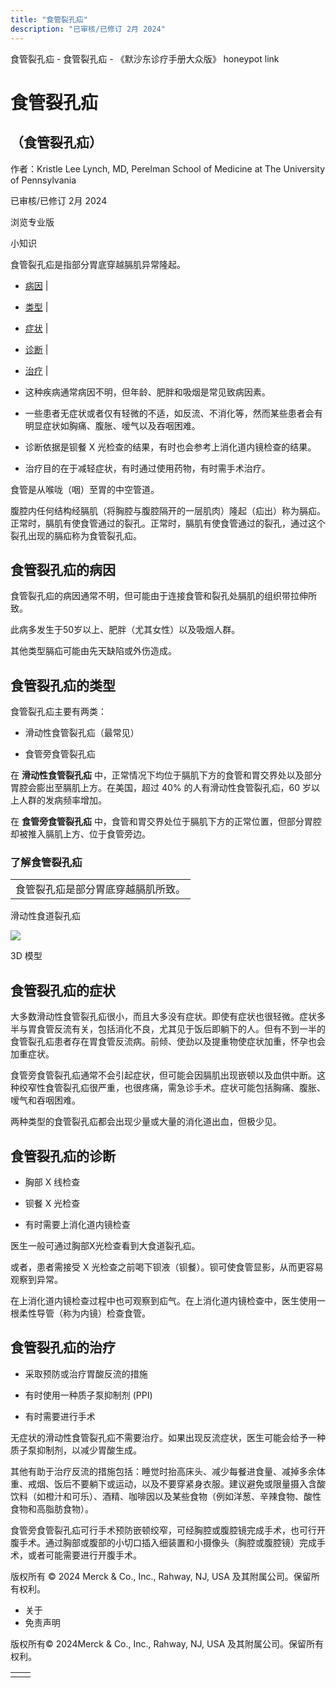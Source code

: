 ```yaml
---
title: "食管裂孔疝"
description: "已审核/已修订 2月 2024"
---
```


﻿食管裂孔疝 \- 食管裂孔疝 \- 《默沙东诊疗手册大众版》 honeypot link

# 食管裂孔疝

## （食管裂孔疝）

作者：Kristle Lee Lynch, MD, Perelman School of Medicine at The University of
Pennsylvania

已审核/已修订 2月 2024

浏览专业版

小知识

食管裂孔疝是指部分胃底穿越膈肌异常隆起。

- [病因](#病因_v88081463_zh) \|
- [类型](#类型_v88081470_zh) \|
- [症状](#症状_v755076_zh) \|
- [诊断](#诊断_v755082_zh) \|
- [治疗](#治疗_v12527550_zh) \|

- 这种疾病通常病因不明，但年龄、肥胖和吸烟是常见致病因素。

- 一些患者无症状或者仅有轻微的不适，如反流、不消化等，然而某些患者会有明显症状如胸痛、腹胀、嗳气以及吞咽困难。

- 诊断依据是钡餐 X 光检查的结果，有时也会参考上消化道内镜检查的结果。

- 治疗目的在于减轻症状，有时通过使用药物，有时需手术治疗。


食管是从喉咙（咽）至胃的中空管道。

腹腔内任何结构经膈肌（将胸腔与腹腔隔开的一层肌肉）隆起（疝出）称为膈疝。正常时，膈肌有使食管通过的裂孔。正常时，膈肌有使食管通过的裂孔，通过这个裂孔出现的膈疝称为食管裂孔疝。

## 食管裂孔疝的病因

食管裂孔疝的病因通常不明，但可能由于连接食管和裂孔处膈肌的组织带拉伸所致。

此病多发生于50岁以上、肥胖（尤其女性）以及吸烟人群。

其他类型膈疝可能由先天缺陷或外伤造成。

## 食管裂孔疝的类型

食管裂孔疝主要有两类：

- 滑动性食管裂孔疝（最常见）

- 食管旁食管裂孔疝


在 **滑动性食管裂孔疝** 中，正常情况下均位于膈肌下方的食管和胃交界处以及部分胃腔会膨出至膈肌上方。在美国，超过 40% 的人有滑动性食管裂孔疝，60 岁以上人群的发病频率增加。

在 **食管旁食管裂孔疝** 中，食管和胃交界处位于膈肌下方的正常位置，但部分胃腔却被推入膈肌上方、位于食管旁边。

### 了解食管裂孔疝

|     |
| --- |
| 食管裂孔疝是部分胃底穿越膈肌所致。<br> |

滑动性食道裂孔疝

![](https://edge.sitecorecloud.io/mmanual-ssq1ci05/media/home/images/b/i/o/biodigital-hiatus-hernia-new-cv-sized_zh.jpg?thn=0&sc_lang=zh&mw=500)

3D 模型

## 食管裂孔疝的症状

大多数滑动性食管裂孔疝很小，而且大多没有症状。即使有症状也很轻微。症状多半与胃食管反流有关，包括消化不良，尤其见于饭后即躺下的人。但有不到一半的食管裂孔疝患者存在胃食管反流病。前倾、使劲以及提重物使症状加重，怀孕也会加重症状。

食管旁食管裂孔疝通常不会引起症状，但可能会因膈肌出现嵌顿以及血供中断。这种绞窄性食管裂孔疝很严重，也很疼痛，需急诊手术。症状可能包括胸痛、腹胀、嗳气和吞咽困难。

两种类型的食管裂孔疝都会出现少量或大量的消化道出血，但极少见。

## 食管裂孔疝的诊断

- 胸部 X 线检查

- 钡餐 X 光检查

- 有时需要上消化道内镜检查


医生一般可通过胸部X光检查看到大食道裂孔疝。

或者，患者需接受 X 光检查之前喝下钡液（钡餐）。钡可使食管显影，从而更容易观察到异常。

在上消化道内镜检查过程中也可观察到疝气。在上消化道内镜检查中，医生使用一根柔性导管（称为内镜）检查食管。

## 食管裂孔疝的治疗

- 采取预防或治疗胃酸反流的措施

- 有时使用一种质子泵抑制剂 (PPI)

- 有时需要进行手术


无症状的滑动性食管裂孔疝不需要治疗。如果出现反流症状，医生可能会给予一种质子泵抑制剂，以减少胃酸生成。

其他有助于治疗反流的措施包括：睡觉时抬高床头、减少每餐进食量、减掉多余体重、戒烟、饭后不要躺下或运动，以及不要穿紧身衣服。建议避免或限量摄入含酸饮料（如橙汁和可乐）、酒精、咖啡因以及某些食物（例如洋葱、辛辣食物、酸性食物和高脂肪食物）。

食管旁食管裂孔疝可行手术预防嵌顿绞窄，可经胸腔或腹腔镜完成手术，也可行开腹手术。通过胸部或腹部的小切口插入细装置和小摄像头（胸腔或腹腔镜）完成手术，或者可能需要进行开腹手术。



版权所有 © 2024
Merck & Co., Inc., Rahway, NJ, USA 及其附属公司。保留所有权利。

- 关于
- 免责声明

版权所有© 2024Merck & Co., Inc., Rahway, NJ, USA 及其附属公司。保留所有权利。

|     |     |
| --- | --- |
|  |  |